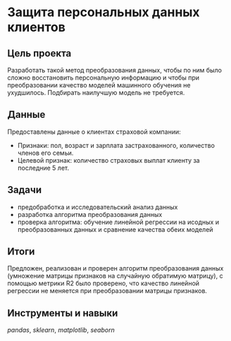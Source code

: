 # Защита персональных данных клиентов


## Цель проекта

Разработать такой метод преобразования данных, чтобы по ним было сложно восстановить персональную информацию и чтобы при преобразовании качество моделей машинного обучения не ухудшилось. Подбирать наилучшую модель не требуется.



## Данные

Предоставлены данные о клиентах страховой компании: 
- Признаки: пол, возраст и зарплата застрахованного, количество членов его семьи.
- Целевой признак: количество страховых выплат клиенту за последние 5 лет.


## Задачи

- предобработка и исследовательский анализ данных
- разработка алгоритма преобразования данных
- проверка алгоритма: обучение линейной регрессии на исодных и преобразованных данных и сравнение качества обеих моделей


## Итоги

Предложен, реализован и проверен алгоритм преобразования данных (умножение матрицы признаков на случайную обратимую матрицу), с помощью метрики R2 было проверено, что качество линейной регрессии не меняется при преобразовании матрицы признаков.


## Инструменты и навыки

*pandas*, *sklearn*, *matplotlib*, *seaborn*